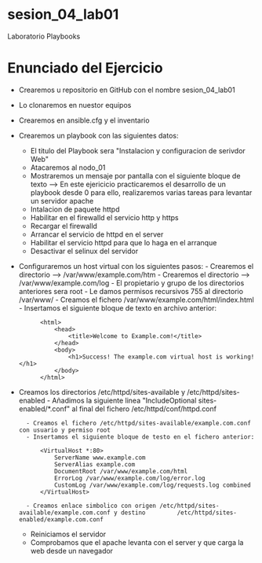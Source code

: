 # sesion_04_lab01
Laboratorio Playbooks

# Enunciado del Ejercicio

- Crearemos u repositorio en GitHub con el nombre sesion_04_lab01
- Lo clonaremos en nuestor equipos
- Crearemos en ansible.cfg y el inventario
- Crearemos un playbook con las siguientes datos:
	- El titulo del Playbook sera "Instalacion y configuracion de serivdor Web"
	- Atacaremos al nodo_01
	- Mostraremos un mensaje por pantalla con el siguiente bloque de texto
		--> En este ejericicio practicaremos el desarrollo de un playbook desde 0
			para ello, realizaremos varias tareas para levantar un servidor apache
	- Intalacion de paquete httpd
	- Habilitar en el firewalld el servicio http y https
	- Recargar el firewalld
	- Arrancar el servicio de httpd en el server
	- Habilitar el servicio httpd para que lo haga en el arranque
	- Desactivar el selinux del servidor
- Configuraremos un host virtual con los siguientes pasos:
		- Crearemos el directorio --> /var/www/example.com/htm
		- Crearemos el directorio --> /var/www/example.com/log
		- El propietario y grupo de los directorios anteriores sera root
		- Le damos permisos recursivos 755 al directorio /var/www/
		- Creamos el fichero /var/www/example.com/html/index.html
		- Insertamos el siguiente bloque de texto en archivo anterior:
		
			<html>
				<head>
					<title>Welcome to Example.com!</title>
				</head>
				<body>
					<h1>Success! The example.com virtual host is working!</h1>
				</body>
			</html>
    
- Creamos los directorios /etc/httpd/sites-available y /etc/httpd/sites-enabled
		- Añadimos la siguiente linea "IncludeOptional sites-enabled/*.conf" al final del fichero 			/etc/httpd/conf/httpd.conf
		
		- Creamos el fichero /etc/httpd/sites-available/example.com.conf con usuario y permiso root
		- Insertamos el siguiente bloque de testo en el fichero anterior:
		
			<VirtualHost *:80>
				ServerName www.example.com
				ServerAlias example.com
				DocumentRoot /var/www/example.com/html
				ErrorLog /var/www/example.com/log/error.log
				CustomLog /var/www/example.com/log/requests.log combined
			</VirtualHost>
		
		- Creamos enlace simbolico con origen /etc/httpd/sites-available/example.com.conf y destino 		/etc/httpd/sites-enabled/example.com.conf
		
	- Reiniciamos el servidor
	- Comprobamos que el apache levanta con el server y que carga la web desde un navegador
